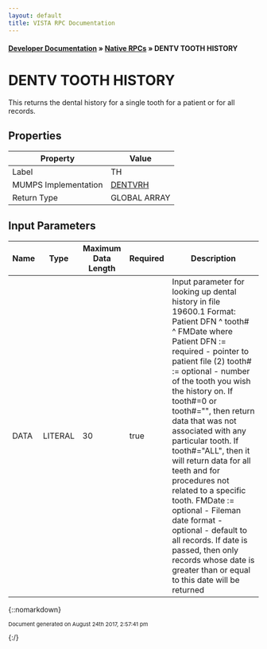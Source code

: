 ```yaml
---
layout: default
title: VISTA RPC Documentation
---
```


#### [Developer Documentation](../index) &#187; [Native RPCs](TableOfContents) &#187; DENTV TOOTH HISTORY<br/>
# DENTV TOOTH HISTORY

This returns the dental history for a single tooth for a patient or for all records.

## Properties

Property | Value
--- | ---
Label | TH
MUMPS Implementation | [DENTVRH](http://code.osehra.org/dox/Routine_DENTVRH_source.html)
Return Type | GLOBAL ARRAY


## Input Parameters

Name | Type | Maximum Data Length | Required | Description
--- | --- | --- | --- | ---
DATA | LITERAL | 30 | true | Input parameter for looking up dental history in file 19600.1  Format: Patient DFN ^ tooth# ^ FMDate where  Patient DFN :&#x3D; required - pointer to patient file (2)  tooth# :&#x3D; optional - number of the tooth you wish the history on.           If tooth#&#x3D;0 or tooth#&#x3D;&quot;&quot;, then return data that was not           associated with any particular tooth.           If tooth#&#x3D;&quot;ALL&quot;, then it will return data for all teeth and           for procedures not related to a specific tooth.  FMDate :&#x3D; optional - Fileman date format - optional - default to all           records.  If date is passed, then only records whose date is           greater than or equal to this date will be returned



{::nomarkdown} <br/><p style="font-size: 11px">Document generated on August 24th 2017, 2:57:41 pm</p>{:/}